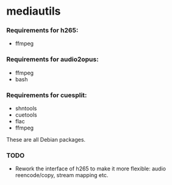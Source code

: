 # mediautils
### Requirements for h265:
* ffmpeg

### Requirements for audio2opus:
* ffmpeg
* bash

### Requirements for cuesplit:
* shntools
* cuetools
* flac
* ffmpeg

These are all Debian packages.

### TODO
* Rework the interface of h265 to make it more flexible: audio reencode/copy, stream mapping etc.
